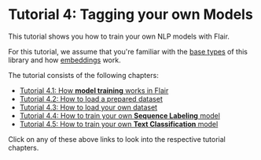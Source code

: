 # Tutorial 4: Tagging your own Models

This tutorial shows you how to train your own NLP models with Flair. 

For this tutorial, we assume that you're familiar with the [base types](/resources/docs/TUTORIAL_BASICS.md) of this
library and how [embeddings](/resources/docs/TUTORIAL_EMBEDDINGS_OVERVIEW.md) work. 

The tutorial consists of the following chapters:

* [Tutorial 4.1: How **model training** works in Flair](/resources/docs/TUTORIAL_TRAINING_MODELS.md) 
* [Tutorial 4.2: How to load a prepared dataset](/resources/docs/TUTORIAL_CORPUS_PREPARED.md) 
* [Tutorial 4.3: How to load your own dataset](/resources/docs/TUTORIAL_CORPUS_OWN.md) 
* [Tutorial 4.4: How to train your own **Sequence Labeling** model](/resources/docs/TUTORIAL_TRAINING_NER.md) 
* [Tutorial 4.5: How to train your own **Text Classification** model](/resources/docs/TUTORIAL_TRAINING_TEXT_CLASSIFIER.md)  

Click on any of these above links to look into the respective tutorial chapters. 
